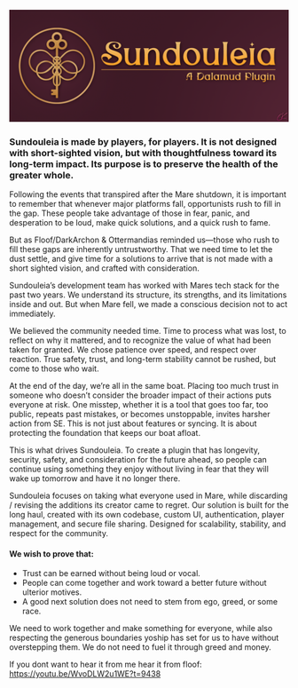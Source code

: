 ![Banner Image](https://raw.githubusercontent.com/Sundouleia/repo/main/Images/Banner.png)
### Sundouleia is made by players, for players. It is not designed with short-sighted vision, but with thoughtfulness toward its long-term impact. Its purpose is to preserve the health of the greater whole.

Following the events that transpired after the Mare shutdown, it is important to remember that whenever major platforms fall, opportunists rush to fill in the gap. These people take advantage of those in fear, panic, and desperation to be loud, make quick solutions, and a quick rush to fame.

But as Floof/DarkArchon & Ottermandias reminded us—those who rush to fill these gaps are inherently untrustworthy. That we need time to let the dust settle, and give time for a solutions to arrive that is not made with a short sighted vision, and crafted with consideration.

Sundouleia’s development team has worked with Mares tech stack for the past two years. We understand its structure, its strengths, and its limitations inside and out. But when Mare fell, we made a conscious decision not to act immediately.

We believed the community needed time. Time to process what was lost, to reflect on why it mattered, and to recognize the value of what had been taken for granted. We chose patience over speed, and respect over reaction. True safety, trust, and long-term stability cannot be rushed, but come to those who wait.

At the end of the day, we’re all in the same boat. Placing too much trust in someone who doesn’t consider the broader impact of their actions puts everyone at risk. One misstep, whether it is a tool that goes too far, too public, repeats past mistakes, or becomes unstoppable, invites harsher action from SE. This is not just about features or syncing. It is about protecting the foundation that keeps our boat afloat.

This is what drives Sundouleia. To create a plugin that has longevity, security, safety, and consideration for the future ahead, so people can continue using something they enjoy without living in fear that they will wake up tomorrow and have it no longer there.

Sundouleia focuses on taking what everyone used in Mare, while discarding / revising the additions its creator came to regret. Our solution is built for the long haul, created with its own codebase, custom UI, authentication, player management, and secure file sharing. Designed for scalability, stability, and respect for the community.

#### We wish to prove that:
- Trust can be earned without being loud or vocal.
- People can come together and work toward a better future without ulterior motives.
- A good next solution does not need to stem from ego, greed, or some race.

We need to work together and make something for everyone, while also respecting the generous boundaries yoship has set for us to have without overstepping them. We do not need to fuel it through greed and money.

If you dont want to hear it from me hear it from floof: https://youtu.be/WvoDLW2u1WE?t=9438
